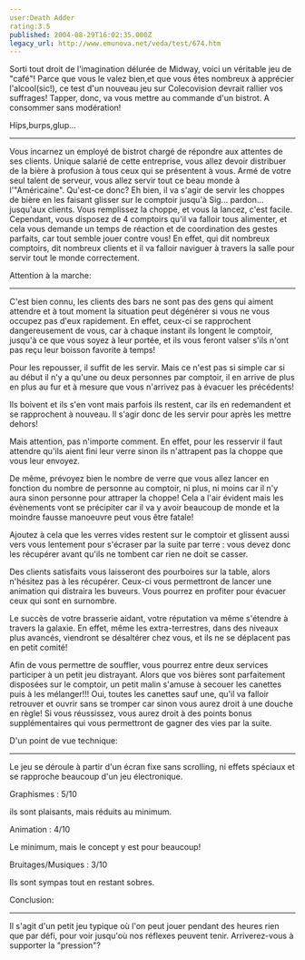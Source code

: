 ```yaml
---
user:Death Adder
rating:3.5
published: 2004-08-29T16:02:35.000Z
legacy_url: http://www.emunova.net/veda/test/674.htm
---
```

Sorti tout droit de l'imagination délurée de Midway, voici un véritable jeu de "café"! Parce que vous le valez bien,et que vous êtes nombreux à apprécier l'alcool(sic!), ce test d'un nouveau jeu sur Colecovision devrait rallier vos suffrages! Tapper, donc, va vous mettre au commande d'un bistrot. A consommer sans modération!  

  

  

Hips,burps,glup...  

-----------------------  

Vous incarnez un employé de bistrot chargé de répondre aux attentes de ses clients. Unique salarié de cette entreprise, vous allez devoir distribuer de la bière à profusion à tous ceux qui se présentent à vous. Armé de votre seul talent de serveur, vous allez servir tout ce beau monde à l'"Américaine". Qu'est-ce donc? Eh bien, il va s'agir de servir les choppes de bière en les faisant glisser sur le comptoir jusqu'à Sig... pardon... jusqu'aux clients. Vous remplissez la choppe, et vous la lancez, c'est facile. Cependant, vous disposez de 4 comptoirs qu'il va falloir tous alimenter, et cela vous demande un temps de réaction et de coordination des gestes parfaits, car tout semble jouer contre vous! En effet, qui dit nombreux comptoirs, dit nombreux clients et il va falloir naviguer à travers la salle pour servir tout le monde correctement.  

  

  

Attention à la marche:  

----------------------------  

C'est bien connu, les clients des bars ne sont pas des gens qui aiment attendre et à tout moment la situation peut dégénérer si vous ne vous occupez pas d'eux rapidement. En effet, ceux-ci se rapprochent dangereusement de vous, car à chaque instant ils longent le comptoir, jusqu'à ce que vous soyez à leur portée, et ils vous feront valser s'ils n'ont pas reçu leur boisson favorite à temps!  

Pour les repousser, il suffit de les servir. Mais ce n'est pas si simple car si au début il n'y a qu'une ou deux personnes par comptoir, il en arrive de plus en plus au fur et à mesure que vous n'arrivez pas à évacuer les précédents!  

Ils boivent et ils s'en vont mais parfois ils restent, car ils en redemandent et se rapprochent à nouveau. Il s'agir donc de les servir pour après les mettre dehors!  

Mais attention, pas n'importe comment. En effet, pour les resservir il faut attendre qu'ils aient fini leur verre sinon ils n'attrapent pas la choppe que vous leur envoyez.  

De même, prévoyez bien le nombre de verre que vous allez lancer en fonction du nombre de personne au comptoir, ni plus, ni moins car il n'y aura sinon personne pour attraper la choppe! Cela a l'air évident mais les évènements vont se précipiter car il va y avoir beaucoup de monde et la moindre fausse manoeuvre peut vous être fatale!  

Ajoutez à cela que les verres vides restent sur le comptoir et glissent aussi vers vous lentement pour s'écraser par la suite par terre : vous devez donc les récupérer avant qu'ils ne tombent car rien ne doit se casser.  

Des clients satisfaits vous laisseront des pourboires sur la table, alors n'hésitez pas à les récupérer. Ceux-ci vous permettront de lancer une animation qui distraira les buveurs. Vous pourrez en profiter pour évacuer ceux qui sont en surnombre.  

Le succès de votre brasserie aidant, votre réputation va même s'étendre à travers la galaxie. En effet, même les extra-terrestres, dans des niveaux plus avancés, viendront se désaltérer chez vous, et ils ne se déplacent pas en petit comité!  

Afin de vous permettre de souffler, vous pourrez entre deux services participer à un petit jeu distrayant. Alors que vos bières sont parfaitement disposées sur le comptoir, un petit malin s'amuse à secouer les canettes puis à les mélanger!!! Oui, toutes les canettes sauf une, qu'il va falloir retrouver et ouvrir sans se tromper car sinon vous aurez droit à une douche en règle! Si vous réussissez, vous aurez droit à des points bonus supplémentaires qui vous permettront de gagner des vies par la suite.  

  

  

D'un point de vue technique:  

------------------------------------  

Le jeu se déroule à partir d'un écran fixe sans scrolling, ni effets spéciaux et se rapproche beaucoup d'un jeu électronique.  

  

Graphismes : 5/10  

ils sont plaisants, mais réduits au minimum.  

  

Animation : 4/10  

Le minimum, mais le concept y est pour beaucoup!  

  

Bruitages/Musiques : 3/10  

Ils sont sympas tout en restant sobres.  

  

  

Conclusion:  

---------------  

Il s'agit d'un petit jeu typique où l'on peut jouer pendant des heures rien que par défi, pour voir jusqu'où nos réflexes peuvent tenir. Arriverez-vous à supporter la "pression"?